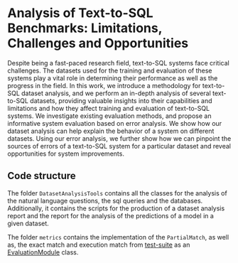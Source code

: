 # Analysis of Text-to-SQL Benchmarks: Limitations, Challenges and Opportunities

Despite being a fast-paced research field, text-to-SQL systems face critical challenges. The datasets used for the 
training and evaluation of these systems play a vital role in determining their performance as well as  the progress in 
the field. In this work, we introduce a methodology for text-to-SQL dataset analysis, and we perform an in-depth 
analysis of several text-to-SQL datasets, providing valuable insights into their capabilities and limitations and how 
they affect training and evaluation of text-to-SQL systems.  We investigate existing evaluation methods, and propose an 
informative system evaluation based on error analysis. We show how our dataset analysis can help 
explain the behavior of a system on different datasets. Using our error analysis, we further show how we can pinpoint 
the sources of errors of a text-to-SQL system for a particular dataset and reveal opportunities for system improvements.

## Code structure

The folder `DatasetAnalysisTools` contains all the classes for the analysis of the natural
language questions, the sql queries and the databases. Additionally, it contains the scripts
for the production of a dataset analysis report and the report for the analysis of the predictions of a
model in a given dataset.

The folder `metrics` contains the implementation of the `PartialMatch`, as well as, the exact match and
execution match from [test-suite](https://github.com/taoyds/test-suite-sql-eval) as an [EvaluationModule](https://huggingface.co/docs/evaluate/en/package_reference/main_classes#evaluate.EvaluationModule) class.